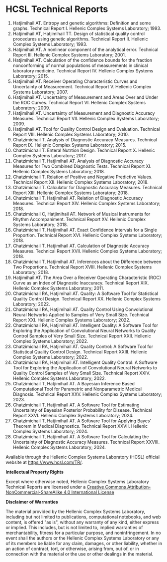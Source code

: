 # HCSL Technical Reports

1. Hatjimihail AT. Entropy and genetic algorithms: Definition and some graphs. Technical Report I. Hellenic Complex Systems Laboratory; 1993.
2. Hatjimihail AT, Hatjimihail TT. Design of statistical quality control procedures using genetic algorithms. Technical Report II. Hellenic Complex Systems Laboratory; 1993.
3. Hatjimihail AT. A nonlinear component of the analytical error. Technical Report III. Hellenic Complex Systems Laboratory; 2001.
4. Hatjimihail AT. Calculation of the confidence bounds for the fraction nonconforming of normal populations of measurements in clinical laboratory medicine. Technical Report IV. Hellenic Complex Systems Laboratory; 2015.
5. Hatjimihail AT. Receiver Operating Characteristic Curves and Uncertainty of Measurement. Technical Report V. Hellenic Complex Systems Laboratory; 2007.
6. Hatjimihail AT. Uncertainty of Measurement and Areas Over and Under the ROC Curves. Technical Report VI. Hellenic Complex Systems Laboratory; 2009.
7. Hatjimihail AT. Uncertainty of Measurement and Diagnostic Accuracy Measures. Technical Report VII. Hellenic Complex Systems Laboratory; 2009.
8. Hatjimihail AT. Tool for Quality Control Design and Evaluation. Technical Report VIII. Hellenic Complex Systems Laboratory; 2010.
9. Chatzimichail T. Analysis of Diagnostic Accuracy Measures. Technical Report IX. Hellenic Complex Systems Laboratory; 2015.
10. Chatzimichail T. Enteral Nutrtion Design. Technical Report X. Hellenic Complex Systems Laboratory; 2017.
11. Chatzimichail T, Hatjimihail AT. Analysis of Diagnostic Accuracy Measures for Two Combined Diagnostic Tests. Technical Report XI. Hellenic Complex Systems Laboratory; 2018.
12. Chatzimichail T. Relation of Positive and Negative Predictive Values. Technical Report XII. Hellenic Complex Systems Laboratory; 2018.
13. Chatzimichail T. Calculator for Diagnostic Accuracy Measures. Technical Report XIII. Hellenic Complex Systems Laboratory; 2018.
14. Chatzimichail T, Hatjimihail AT. Relation of Diagnostic Accuracy Measures. Technical Report XIV. Hellenic Complex Systems Laboratory; 2018.
15. Chatzimichail C, Hatjimihail AT. Network of Musical Instruments for Rhythm Accompaniment. Technical Report XV. Hellenic Complex Systems Laboratory; 2018.
16. Chatzimichail T, Hatjimihail AT. Exact Confidence Intervals for a Single Proportion. Technical Report XVI. Hellenic Complex Systems Laboratory; 2018.
17. Chatzimichail T, Hatjimihail AT. Calculation of Diagnostic Accuracy Measures. Technical Report XVII. Hellenic Complex Systems Laboratory; 2018.
18. Chatzimichail T, Hatjimihail AT. Inferences about the Difference between Two Proportions. Technical Report XVIII. Hellenic Complex Systems Laboratory; 2018.
19. Hatjimihail AT. The Area Over a Receiver Operating Characteristic (ROC) Curve as an Index of Diagnostic Inaccuracy. Technical Report XIX. Hellenic Complex Systems Laboratory; 2011.
20. Chatzimichail RA, Hatjimihail AT. Quality: A Software Tool for Statistical Quality Control Design. Technical Report XX. Hellenic Complex Systems Laboratory; 2022.
21. Chatzimichail RA, Hatjimihail AT. Quality Control Using Convolutional Neural Networks Applied to Samples of Very Small Size. Technical Report XXI. Hellenic Complex Systems Laboratory; 2022.
22. Chatzimichail RA, Hatjimihail AT. Intelligent Quality: A Software Tool for Exploring the Application of Convolutional Neural Networks to Quality Control Samples of Very Small Size. Technical Report XXII. Hellenic Complex Systems Laboratory; 2022.
23. Chatzimichail RA, Hatjimihail AT. Quality Control: A Software Tool for Statistical Quality Control Design. Technical Report XXIII. Hellenic Complex Systems Laboratory; 2022.
24. Chatzimichail RA, Hatjimihail AT. Intelligent Quality Control: A Software Tool for Exploring the Application of Convolutional Neural Networks to Quality Control Samples of Very Small Size. Technical Report XXIV. Hellenic Complex Systems Laboratory; 2022.
25. Chatzimichail T, Hatjimihail AT. A Bayesian Inference Based Computational Tool for Parametric and Nonparametric Medical Diagnosis. Technical Report XXV. Hellenic Complex Systems Laboratory; 2023.
26. Chatzimichail T, Hatjimihail AT. A Software Tool for Estimating Uncertainty of Bayesian Posterior Probability for Disease. Technical Report XXVI. Hellenic Complex Systems Laboratory; 2024.
27. Chatzimichail T, Hatjimihail AT. A Software Tool for Applying Bayes' Theorem in Medical Diagnostics. Technical Report XXVII. Hellenic Complex Systems Laboratory; 2024.
28. Chatzimichail T, Hatjimihail AT. A Software Tool for Calculating the Uncertainty of Diagnostic Accuracy Measures. Technical Report XXVIII. Hellenic Complex Systems Laboratory; 2024.

Available through the Hellenic Complex Systems Laboratory (HCSL) official website at https://www.hcsl.com/TR/.

**Intellectual Property Rights**

Except where otherwise noted, Hellenic Complex Systems Laboratory Technical Reports are licensed under a [Creative Commons Attribution-NonCommercial-ShareAlike 4.0 International License](https://creativecommons.org/licenses/by-nc-sa/4.0/)

**Disclaimer of Warranties**

The material provided by the Hellenic Complex Systems Laboratory, including but not limited to publications, computational notebooks, and web content, is offered "as is", without any warranty of any kind, either express or implied. This includes, but is not limited to, implied warranties of merchantability, fitness for a particular purpose, and noninfringement. In no event shall the authors or the Hellenic Complex Systems Laboratory or any of its members be liable for any claim, damages, or other liability, whether in an action of contract, tort, or otherwise, arising from, out of, or in connection with the material or the use or other dealings in the material.